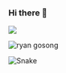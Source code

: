 ### Hi there 👋

![](https://komarev.com/ghpvc/?username=verryrw)

![ryan gosong](https://media.giphy.com/media/v1.Y2lkPTc5MGI3NjExN3c2ZG1kMG90eWtxNDQ0N3EzcWNjZDJhb2J2aWVlanZ5N3QzdTB6eCZlcD12MV9pbnRlcm5hbF9naWZfYnlfaWQmY3Q9Zw/FtXWChRfsZX1z3rOGn/giphy.gif)

<img align="center" src="https://github.com/verryrw/verryrw/blob/output/github-contribution-grid-snake-dark.svg" alt="Snake">
<!--
**verryrw/verryrw** is a ✨ _special_ ✨ repository because its `README.md` (this file) appears on your GitHub profile.

Here are some ideas to get you started:

- 🔭 I’m currently working on ...
- 🌱 I’m currently learning ...
- 👯 I’m looking to collaborate on ...
- 🤔 I’m looking for help with ...
- 💬 Ask me about ...
- 📫 How to reach me: ...
- 😄 Pronouns: ...
- ⚡ Fun fact: ...
-->
